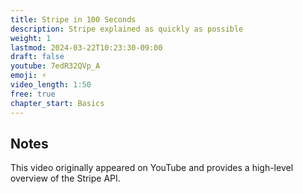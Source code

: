 ```yaml
---
title: Stripe in 100 Seconds 
description: Stripe explained as quickly as possible
weight: 1
lastmod: 2024-03-22T10:23:30-09:00
draft: false
youtube: 7edR32QVp_A
emoji: ⚡
video_length: 1:50
free: true
chapter_start: Basics
---
```



## Notes

This video originally appeared on YouTube and provides a high-level overview of the Stripe API.
